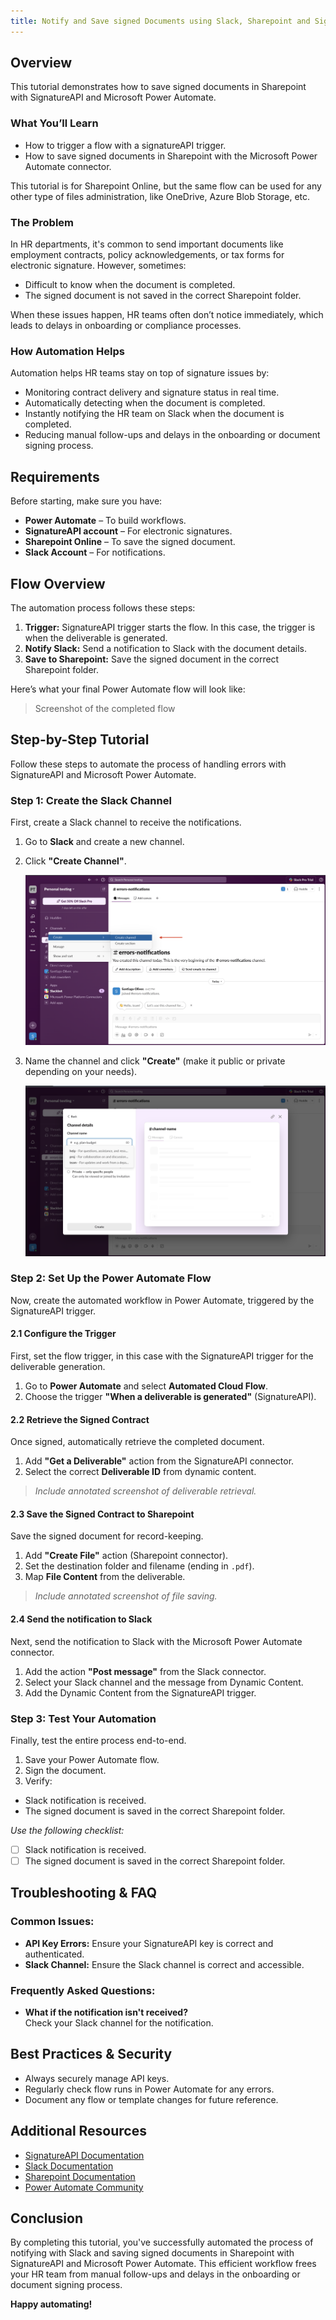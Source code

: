 ```yaml
---
title: Notify and Save signed Documents using Slack, Sharepoint and SignatureAPI with Microsoft Power Automate
---
```


## Overview

This tutorial demonstrates how to save signed documents in Sharepoint with SignatureAPI and Microsoft Power Automate.

### What You’ll Learn

* How to trigger a flow with a signatureAPI trigger.
* How to save signed documents in Sharepoint with the Microsoft Power Automate connector. 

This tutorial is for Sharepoint Online, but the same flow can be used for any other type of files administration, like OneDrive, Azure Blob Storage, etc.

### The Problem

In HR departments, it's common to send important documents like employment contracts, policy acknowledgements, or tax forms for electronic signature. However, sometimes:

<!-- hard to know when the document is completed and not being saved automatically in the required sharepoint folder  -->
* Difficult to know when the document is completed.
* The signed document is not saved in the correct Sharepoint folder.

When these issues happen, HR teams often don’t notice immediately, which leads to delays in onboarding or compliance processes.


### How Automation Helps

Automation helps HR teams stay on top of signature issues by:

* Monitoring contract delivery and signature status in real time.
* Automatically detecting when the document is completed.
* Instantly notifying the HR team on Slack when the document is completed.
* Reducing manual follow-ups and delays in the onboarding or document signing process.

## Requirements

Before starting, make sure you have:

* **Power Automate** – To build workflows.
* **SignatureAPI account** – For electronic signatures.
* **Sharepoint Online** – To save the signed document.
* **Slack Account** – For notifications.

## Flow Overview

The automation process follows these steps:

1. **Trigger:** SignatureAPI trigger starts the flow. In this case, the trigger is when the deliverable is generated. 
2. **Notify Slack:** Send a notification to Slack with the document details.
3. **Save to Sharepoint:** Save the signed document in the correct Sharepoint folder.

Here’s what your final Power Automate flow will look like:

> Screenshot of the completed flow

## Step-by-Step Tutorial

Follow these steps to automate the process of handling errors with SignatureAPI and Microsoft Power Automate.

### Step 1: Create the Slack Channel

First, create a Slack channel to receive the notifications.


1. Go to **Slack** and create a new channel.
2. Click **"Create Channel"**.

   ![Slack Channel](/images/slack/create-channel.png)

3. Name the channel and click **"Create"** (make it public or private depending on your needs).

   ![Slack Channel](/images/slack/name-channel.png)


### Step 2: Set Up the Power Automate Flow

Now, create the automated workflow in Power Automate, triggered by the SignatureAPI trigger.

#### 2.1 Configure the Trigger

First, set the flow trigger, in this case with the SignatureAPI trigger for the deliverable generation.

1. Go to **Power Automate** and select **Automated Cloud Flow**.
2. Choose the trigger **"When a deliverable is generated"** (SignatureAPI).

#### 2.2 Retrieve the Signed Contract

Once signed, automatically retrieve the completed document.

1. Add **"Get a Deliverable"** action from the SignatureAPI connector.
2. Select the correct **Deliverable ID** from dynamic content.

> *Include annotated screenshot of deliverable retrieval.*


#### 2.3 Save the Signed Contract to Sharepoint

Save the signed document for record-keeping.

1. Add **"Create File"** action (Sharepoint connector).
2. Set the destination folder and filename (ending in `.pdf`).
3. Map **File Content** from the deliverable.

> *Include annotated screenshot of file saving.*

#### 2.4 Send the notification to Slack

Next, send the notification to Slack with the Microsoft Power Automate connector.

1. Add the action **"Post message"** from the Slack connector.
2. Select your Slack channel and the message from Dynamic Content.
3. Add the Dynamic Content from the SignatureAPI trigger.

### Step 3: Test Your Automation

Finally, test the entire process end-to-end.

1. Save your Power Automate flow.
2. Sign the document.
3. Verify:
  - Slack notification is received.
  - The signed document is saved in the correct Sharepoint folder.

*Use the following checklist:*

- [ ] Slack notification is received.
- [ ] The signed document is saved in the correct Sharepoint folder.

## Troubleshooting & FAQ

### Common Issues:

- **API Key Errors:** Ensure your SignatureAPI key is correct and authenticated.
- **Slack Channel:** Ensure the Slack channel is correct and accessible.

### Frequently Asked Questions:

- **What if the notification isn't received?**  
  Check your Slack channel for the notification.

## Best Practices & Security

- Always securely manage API keys.
- Regularly check flow runs in Power Automate for any errors.
- Document any flow or template changes for future reference.

## Additional Resources

- [SignatureAPI Documentation](https://signatureapi.com/docs)
- [Slack Documentation](https://slack.com)
- [Sharepoint Documentation](https://support.microsoft.com/sharepoint)
- [Power Automate Community](https://powerusers.microsoft.com/t5/Microsoft-Power-Automate/ct-p/MPACommunity)

## Conclusion

By completing this tutorial, you've successfully automated the process of notifying with Slack and saving signed documents in Sharepoint with SignatureAPI and Microsoft Power Automate. This efficient workflow frees your HR team from manual follow-ups and delays in the onboarding or document signing process.

**Happy automating!**